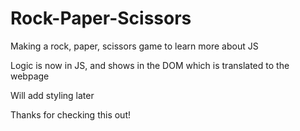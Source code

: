 # Rock-Paper-Scissors

Making a rock, paper, scissors game to learn more about JS

Logic is now in JS, and shows in the DOM which is translated to the webpage

Will add styling later

Thanks for checking this out!
